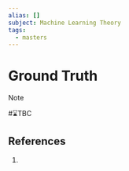 ```yaml
---
alias: []
subject: Machine Learning Theory
tags:
  - masters
---
```

# Ground Truth

>[!note]
> #⌛TBC 

## References
1. 